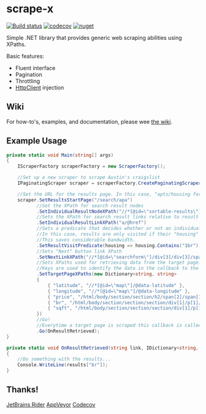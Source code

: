 # scrape-x
[![Build status](https://ci.appveyor.com/api/projects/status/hm4fyghc1gtuxequ/branch/master?svg=true)](https://ci.appveyor.com/project/alexleen/scrape-x/branch/master)
[![codecov](https://codecov.io/gh/alexleen/scrape-x/branch/master/graph/badge.svg)](https://codecov.io/gh/alexleen/scrape-x)
[![nuget](https://img.shields.io/nuget/v/ScrapeX.svg)](https://www.nuget.org/packages/ScrapeX/)

Simple .NET library that provides generic web scraping abilities using XPaths.

Basic features:
- Fluent interface
- Pagination
- Throttling
- [HttpClient](https://docs.microsoft.com/en-us/dotnet/api/system.net.http.httpclient?view=netframework-4.7.2) injection
## Wiki
For how-to's, examples, and documentation, please wee [the wiki](https://github.com/alexleen/scrape-x/wiki).
## Example Usage
```cs
private static void Main(string[] args)
{
    IScraperFactory scraperFactory = new ScraperFactory();

    //Set up a new scraper to scrape Austin's craigslist
    IPaginatingScraper scraper = scraperFactory.CreatePaginatingScraper("https://austin.craigslist.org");

    //Set the URL for the results page. In this case, "apts/housing for rent".
    scraper.SetResultsStartPage("/search/apa")
           //Set the XPath for search result nodes
           .SetIndividualResultNodeXPath("//*[@id=\"sortable-results\"]/ul/li")
           //Sets the XPath for search result links relative to result node
           .SetIndividualResultLinkXPath("a/@href")
           //Sets a predicate that decides whether or not an individual result should be visited or not.
           //In this case, results are only visited if their "housing" span contains "1br".
           //This saves considerable bandwidth.
           .SetResultVisitPredicate(housing => housing.Contains("1br"), "p/span[2]/span[2]")
           //Sets "Next" button link XPath
           .SetNextLinkXPath("//*[@id=\"searchform\"]/div[3]/div[3]/span[2]/a[3]/@href")
           //Sets XPaths used for retrieving data from the target page.
           //Keys are used to identify the data in the callback to the Go method.
           .SetTargetPageXPaths(new Dictionary<string, string>
           {
               { "latitude", "//*[@id=\"map\"]/@data-latitude" },
               { "longitude", "//*[@id=\"map\"]/@data-longitude" },
               { "price", "/html/body/section/section/h2/span[2]/span[1]" },
               { "br", "/html/body/section/section/section/div[1]/p[1]/span[1]/b[1]" },
               { "sqft", "/html/body/section/section/section/div[1]/p[1]/span[2]/b" }
           })
           //Go!
           //Everytime a target page is scraped this callback is called.
           .Go(OnResultRetrieved);
}

private static void OnResultRetrieved(string link, IDictionary<string, string> results)
{
    //Do something with the results...
    Console.WriteLine(results["br"]);
}
```
## Thanks!
[JetBrains Rider](https://www.jetbrains.com/rider/)
[AppVeyor](https://ci.appveyor.com/)
[Codecov](https://codecov.io/)
